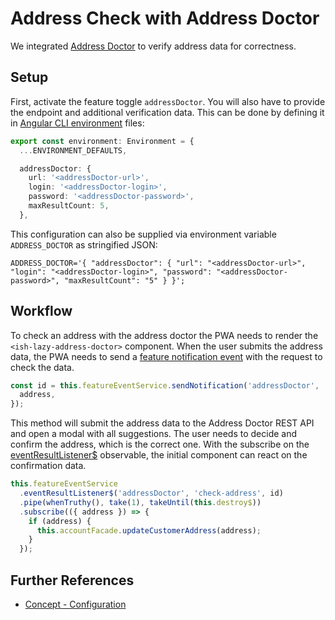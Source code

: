 <!--
kb_guide
kb_pwa
kb_everyone
kb_sync_latest_only
-->

# Address Check with Address Doctor

We integrated [Address Doctor](https://www.informatica.com/de/products/data-quality/data-as-a-service/address-verification.html) to verify address data for correctness.

## Setup

First, activate the feature toggle `addressDoctor`.
You will also have to provide the endpoint and additional verification data.
This can be done by defining it in [Angular CLI environment](../concepts/configuration.md#angular-cli-environments) files:

```typescript
export const environment: Environment = {
  ...ENVIRONMENT_DEFAULTS,

  addressDoctor: {
    url: '<addressDoctor-url>',
    login: '<addressDoctor-login>',
    password: '<addressDoctor-password>',
    maxResultCount: 5,
  },
```

This configuration can also be supplied via environment variable `ADDRESS_DOCTOR` as stringified JSON:

```text
ADDRESS_DOCTOR='{ "addressDoctor": { "url": "<addressDoctor-url>", "login": "<addressDoctor-login>", "password": "<addressDoctor-password>", "maxResultCount": "5" } }';
```

## Workflow

To check an address with the address doctor the PWA needs to render the `<ish-lazy-address-doctor>` component.
When the user submits the address data, the PWA needs to send a [feature notification event](../../src/app/core/utils/feature-event/feature-event.service.ts) with the request to check the data.

```typescript
const id = this.featureEventService.sendNotification('addressDoctor', 'check-address', {
  address,
});
```

This method will submit the address data to the Address Doctor REST API and open a modal with all suggestions.
The user needs to decide and confirm the address, which is the correct one.
With the subscribe on the [eventResultListener$](../../src/app/core/utils/feature-event/feature-event.service.ts) observable, the initial component can react on the confirmation data.

```typescript
this.featureEventService
  .eventResultListener$('addressDoctor', 'check-address', id)
  .pipe(whenTruthy(), take(1), takeUntil(this.destroy$))
  .subscribe(({ address }) => {
    if (address) {
      this.accountFacade.updateCustomerAddress(address);
    }
  });
```

## Further References

- [Concept - Configuration](../concepts/configuration.md)
